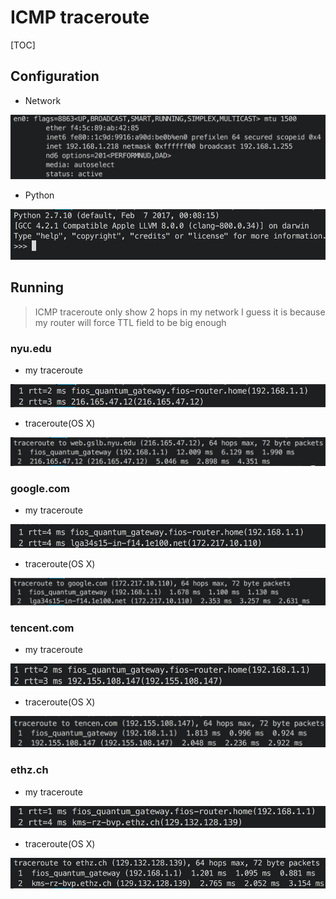 # ICMP traceroute

[TOC]

## Configuration

- Network

![-w400](media/15439529367615/15439532472677.jpg)

- Python

![-w400](media/15439529367615/15439549239364.jpg)


##  Running 

> ICMP traceroute only show 2 hops in my network
> I guess it is because my router will force TTL field to be big enough

### nyu.edu

- my traceroute

![-w400](media/15439529367615/15439533015647.jpg)


- traceroute(OS X)

![-w400](media/15439529367615/15439533297518.jpg)


### google.com

- my traceroute

![-w400](media/15439529367615/15439541089733.jpg)

- traceroute(OS X)

![-w400](media/15439529367615/15439540602520.jpg)


### tencent.com

- my traceroute 

![-w400](media/15439529367615/15439542746519.jpg)


- traceroute(OS X) 

![-w400](media/15439529367615/15439542959347.jpg)


### ethz.ch

- my traceroute

![-w400](media/15439529367615/15439546211496.jpg)


- traceroute(OS X) 

![-w400](media/15439529367615/15439546454636.jpg)


